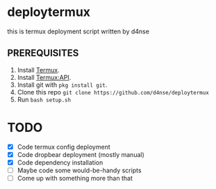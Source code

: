 # deploytermux
this is termux deployment script written by d4nse

## PREREQUISITES

1. Install [Termux](https://f-droid.org/en/packages/com.termux/).
2. Install [Termux:API](https://f-droid.org/en/packages/com.termux.api/).
3. Install git with `pkg install git`.
4. Clone this repo `git clone https://github.com/d4nse/deploytermux`
5. Run `bash setup.sh`


# TODO
- [x] Code termux config deployment
- [x] Code dropbear deployment (mostly manual)
- [x] Code dependency installation
- [ ] Maybe code some would-be-handy scripts
- [ ] Come up with something more than that
